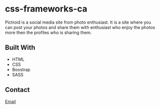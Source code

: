 # css-frameworks-ca
Pictroid is a social media site from photo enthusiast. It is a site where you can post your photos and share them with enthusiast who enjoy the photos more then the profiles who is sharing them.


## Built With

- HTML
- CSS
- Boostrap
- SASS

## Contact

[Email](mailto:mail@olejorgen.no)
